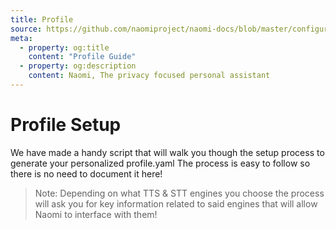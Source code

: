 ```yaml
---
title: Profile
source: https://github.com/naomiproject/naomi-docs/blob/master/configuration/profile.md
meta:
  - property: og:title
    content: "Profile Guide"
  - property: og:description
    content: Naomi, The privacy focused personal assistant
---
```


# Profile Setup

We have made a handy script that will walk you though the setup process to generate your personalized profile.yaml
The process is easy to follow so there is no need to document it here!

>Note: Depending on what TTS & STT engines you choose the process will ask you for key information related to said engines that will allow Naomi to interface with them!

<DocPreviousVersions/>
<EditPageLink/>

